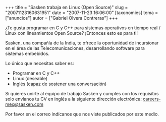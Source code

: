 +++
title = "Sasken trabaja en Linux (Open Source)"
slug = "20071123160631951"
date = "2007-11-23 16:06:00"
[taxonomies]
tema = ["anuncios"]
autor = ["Gabriel Olvera Contreras"]
+++

¿Te gusta programar en C y C++ para sistemas operativos en tiempo real /
Linux con lineamientos Open Source? ¡Entonces esto es para ti!

Sasken, una compañía de la India, te ofrece la oportunidad de
incursionar en el área de las Telecomunicaciones, desarrollando software
para sistemas embebidos.

Lo único que necesitas saber es:

-   Programar en C y C++
-   Linux (deseable)
-   Inglés (capaz de sostener una conversación)

Si quieres unirte al equipo de trabajo Sasken y cumples con los
requisitos solo envíanos tu CV en inglés a la siguiente dirección
electrónica: careers-mex@sasken.com

Por favor en el correo indícanos que nos viste publicados por este
medio.

